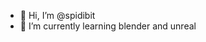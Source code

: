 - 👋 Hi, I’m @spidibit
- 🌱 I’m currently learning blender and unreal


<!---
spidibit/spidibit is a ✨ special ✨ repository because its `README.md` (this file) appears on your GitHub profile.
You can click the Preview link to take a look at your changes.
--->
